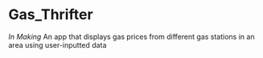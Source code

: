 # Gas_Thrifter
*In Making* An app that displays gas prices from different gas stations in an area using user-inputted data
